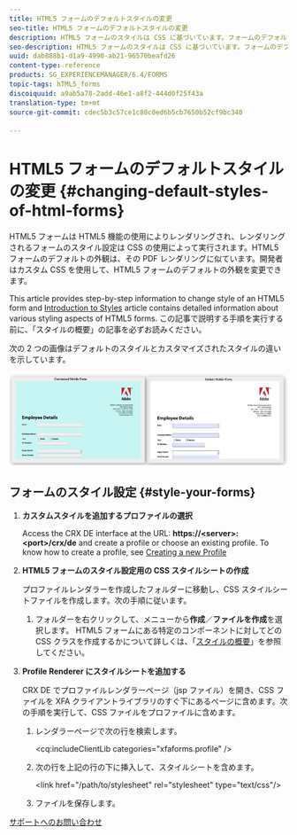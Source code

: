 ```yaml
---
title: HTML5 フォームのデフォルトスタイルの変更
seo-title: HTML5 フォームのデフォルトスタイルの変更
description: HTML5 フォームのスタイルは CSS に基づいています。フォームのデフォルトスタイルを変更することができます。
seo-description: HTML5 フォームのスタイルは CSS に基づいています。フォームのデフォルトスタイルを変更することができます。
uuid: dab888b1-d1a9-4990-ab21-96570beafd26
content-type: reference
products: SG_EXPERIENCEMANAGER/6.4/FORMS
topic-tags: hTML5_forms
discoiquuid: a9ab5a78-2add-46e1-a8f2-444d0f25f43a
translation-type: tm+mt
source-git-commit: cdec5b3c57ce1c80c0ed6b5cb7650b52cf9bc340

---
```



# HTML5 フォームのデフォルトスタイルの変更 {#changing-default-styles-of-html-forms}

HTML5 フォームは HTML5 機能の使用によりレンダリングされ、レンダリングされるフォームのスタイル設定は CSS の使用によって実行されます。HTML5 フォームのデフォルトの外観は、その PDF レンダリングに似ています。開発者はカスタム CSS を使用して、HTML5 フォームのデフォルトの外観を変更できます。

This article provides step-by-step information to change style of an HTML5 form and [Introduction to Styles](/help/forms/using/css-styles.md) article contains detailed information about various styling aspects of HTML5 forms. この記事で説明する手順を実行する前に、「スタイルの概要」の記事を必ずお読みください。

次の 2 つの画像はデフォルトのスタイルとカスタマイズされたスタイルの違いを示しています。

![pictures-002-small](assets/pictures-002-small.png)

## フォームのスタイル設定 {#style-your-forms}

1. **カスタムスタイルを追加するプロファイルの選択**

   Access the CRX DE interface at the URL: **https://&lt;server>:&lt;port>/crx/de** and create a profile or choose an existing profile. To know how to create a profile, see [Creating a new Profile](/help/forms/using/custom-profile.md)

1. **HTML5 フォームのスタイル設定用の CSS スタイルシートの作成**

   プロファイルレンダラーを作成したフォルダーに移動し、CSS スタイルシートファイルを作成します。次の手順に従います。

   1. フォルダーを右クリックして、メニューから&#x200B;**作成**／**ファイルを作成**&#x200B;を選択します。
   HTML5 フォームにある特定のコンポーネントに対してどの CSS クラスを作成するかについて詳しくは、「[スタイルの概要](/help/forms/using/css-styles.md)」を参照してください。

1. **Profile Renderer にスタイルシートを追加する**

   CRX DE でプロファイルレンダラーページ（jsp ファイル）を開き、CSS ファイルを XFA クライアントライブラリのすぐ下にあるページに含めます。次の手順を実行して、CSS ファイルをプロファイルに含めます。

   1. レンダラーページで次の行を検索します。

      &lt;cq:includeClientLib categories=&quot;xfaforms.profile&quot; />

   1. 次の行を上記の行の下に挿入して、スタイルシートを含めます。

      &lt;link href=&quot;/path/to/stylesheet&quot; rel=&quot;stylesheet&quot; type=&quot;text/css&quot;/>

   1. ファイルを保存します。

[サポートへのお問い合わせ](https://www.adobe.com/account/sign-in.supportportal.html)
